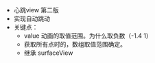 -  心跳view 第二版
- 实现自动跳动
- 关键点：
    - value 动画的取值范围。为什么取负数（-1.4  1）
    - 获取所有点时的，数组取值范围确定。
    - 继承 surfaceView
   